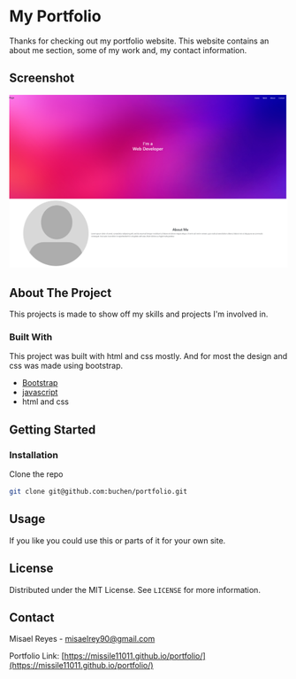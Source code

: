 # My Portfolio
 Thanks for checking out my portfolio website. This website contains an about me section, 
 some of my work and, my contact information.

## Screenshot
![Portfolio screenshot][product-screenshot]
## About The Project

This projects is made to show off my skills and projects I'm involved in.

### Built With

This project was built with html and css mostly. And for most the design and css was made using bootstrap.
* [Bootstrap](https://getbootstrap.com)
* [javascript](https://www.javascript.com)
* html and css

<!-- GETTING STARTED -->
## Getting Started

### Installation

  Clone the repo
   ```sh
   git clone git@github.com:buchen/portfolio.git
   ```

<!-- USAGE EXAMPLES -->
## Usage
If you like you could use this or parts of it for your own site.


<!-- LICENSE -->
## License

Distributed under the MIT License. See `LICENSE` for more information.

<!-- CONTACT -->
## Contact

Misael Reyes - misaelrey90@gmail.com

Portfolio Link: [https://missile11011.github.io/portfolio/](https://missile11011.github.io/portfolio/)




<!-- MARKDOWN LINKS & IMAGES -->
<!-- https://www.markdownguide.org/basic-syntax/#reference-style-links -->
[contributors-shield]: https://img.shields.io/github/contributors/othneildrew/Best-README-Template.svg?style=for-the-badge
[contributors-url]: https://github.com/othneildrew/Best-README-Template/graphs/contributors
[forks-shield]: https://img.shields.io/github/forks/othneildrew/Best-README-Template.svg?style=for-the-badge
[forks-url]: https://github.com/othneildrew/Best-README-Template/network/members
[stars-shield]: https://img.shields.io/github/stars/othneildrew/Best-README-Template.svg?style=for-the-badge
[stars-url]: https://github.com/othneildrew/Best-README-Template/stargazers
[issues-shield]: https://img.shields.io/github/issues/othneildrew/Best-README-Template.svg?style=for-the-badge
[issues-url]: https://github.com/othneildrew/Best-README-Template/issues
[license-shield]: https://img.shields.io/github/license/othneildrew/Best-README-Template.svg?style=for-the-badge
[license-url]: https://github.com/othneildrew/Best-README-Template/blob/master/LICENSE.txt
[linkedin-shield]: https://img.shields.io/badge/-LinkedIn-black.svg?style=for-the-badge&logo=linkedin&colorB=555
[linkedin-url]: https://linkedin.com/in/othneildrew
[product-screenshot]: /public/assets/images/screenshot.png

